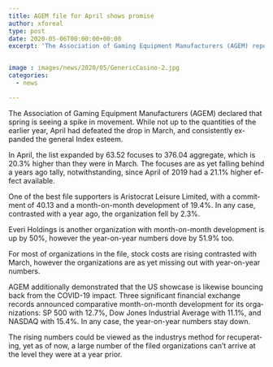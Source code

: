 ```yaml
---
title: AGEM file for April shows promise
author: xforeal 
type: post
date: 2020-05-06T00:00:00+00:00
excerpt: 'The Association of Gaming Equipment Manufacturers (AGEM) reported that spring is seeing a spike in activity '


image : images/news/2020/05/GenericCasino-2.jpg
categories:
  - news

---
```

<span lang="EN-US">The Association of Gaming Equipment Manufacturers (AGEM) declared that spring is seeing a spike in movement. While not up to the quantities of the earlier year, April had defeated the drop in March, and consistently expanded the general Index esteem. </span>

<span lang="EN-US">In April, the list expanded by 63.52 focuses to 376.04 aggregate, which is 20.3&percnt; higher than they were in March. The focuses are as yet falling behind a years ago tally, notwithstanding, since April of 2019 had a 21.1&percnt; higher effect available. </span>

<span lang="EN-US">One of the best file supporters is Aristocrat Leisure Limited, with a commitment of 40.13 and a month-on-month development of 19.4&percnt;. In any case, contrasted with a year ago, the organization fell by 2.3&percnt;. </span>

<span lang="EN-US">Everi Holdings is another organization with month-on-month development is up by 50&percnt;, however the year-on-year numbers dove by 51.9&percnt; too. </span>

<span lang="EN-US">For most of organizations in the file, stock costs are rising contrasted with March, however the organizations are as yet missing out with year-on-year numbers. </span>

<span lang="EN-US">AGEM additionally demonstrated that the US showcase is likewise bouncing back from the COVID-19 impact. Three significant financial exchange records announced comparative month-on-month development for its organizations: SP 500 with 12.7&percnt;, Dow Jones Industrial Average with 11.1&percnt;, and NASDAQ with 15.4&percnt;. In any case, the year-on-year numbers stay down. </span>

<span lang="EN-US">The rising numbers could be viewed as the industrys method for recuperating, yet as of now, a large number of the filed organizations can&#8217;t arrive at the level they were at a year prior. </span>